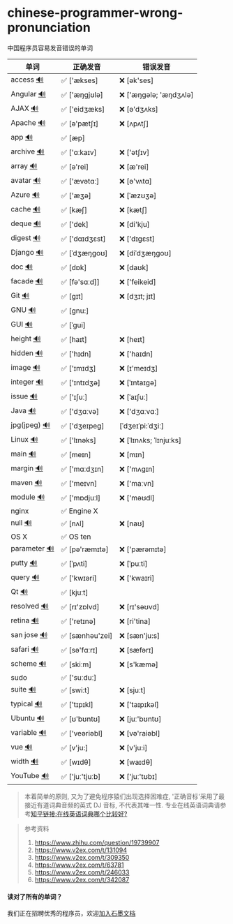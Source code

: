 # chinese-programmer-wrong-pronunciation
中国程序员容易发音错误的单词

| 单词                                                                      | 正确发音          | 错误发音                  |
| ------------------------------------------------------------------------- | ----------------- | ------------------------- |
| access [🔊](http://dict.youdao.com/dictvoice?audio=access&type=1)         | ✅ ['ækses]       | ❌ [ək'ses]               |
| Angular [🔊](http://dict.youdao.com/dictvoice?audio=Angular&type=1)       | ✅ ['æŋgjʊlə]     | ❌ ['æŋɡələ; 'æŋdʒʌlə]    |
| AJAX [🔊](http://dict.youdao.com/dictvoice?audio=AJAX&type=1)             | ✅ ['eidʒæks]     | ❌ [ə'dʒʌks]              |
| Apache [🔊](http://dict.youdao.com/dictvoice?audio=Apache&type=1)         | ✅ [ə'pætʃɪ]      | ❌ [ʌpʌtʃ]                |
| app [🔊](http://dict.youdao.com/dictvoice?audio=app&type=1)               | ✅ [æp]           |                           |
| archive [🔊](http://dict.youdao.com/dictvoice?audio=archive&type=1)       | ✅ ['ɑːkaɪv]      | ❌ ['ətʃɪv]               |
| array [🔊](http://dict.youdao.com/dictvoice?audio=array&type=1)           | ✅ [ə'rei]        | ❌ [æ'rei]                |
| avatar [🔊](http://dict.youdao.com/dictvoice?audio=avatar&type=1)         | ✅ ['ævətɑː]      | ❌ [ə'vʌtɑ]               |
| Azure [🔊](http://dict.youdao.com/dictvoice?audio=azure&type=1)           | ✅ ['æʒə]         | ❌ [ˈæzʊʒə]               |
| cache [🔊](http://dict.youdao.com/dictvoice?audio=cache&type=1)           | ✅ [kæʃ]          | ❌ [kætʃ]                 |
| deque [🔊](http://dict.youdao.com/dictvoice?audio=deque&type=1)           | ✅ ['dek]         | ❌ [di'kju]               |
| digest [🔊](http://dict.youdao.com/dictvoice?audio=digest&type=1)         | ✅ ['dɑɪdʒɛst]    | ❌ ['dɪgɛst]              |
| Django [🔊](http://dict.youdao.com/dictvoice?audio=Django&type=1)         | ✅ [ˈdʒæŋɡoʊ]     | ❌ [diˈdʒæŋɡoʊ]           |
| doc [🔊](http://dict.youdao.com/dictvoice?audio=doc&type=1)               | ✅ [dɒk]          | ❌ [daʊk]                 |
| facade [🔊](http://dict.youdao.com/dictvoice?audio=facade&type=1)         | ✅ [fə'sɑːd]]     | ❌ ['feikeid]             |
| Git [🔊](http://dict.youdao.com/dictvoice?audio=git&type=1)               | ✅ [ɡɪt]          | ❌ [dʒɪt; jɪt]            |
| GNU [🔊](http://dict.youdao.com/dictvoice?audio=GNU&type=1)               | ✅ [gnu:]         |                           |
| GUI [🔊](http://dict.youdao.com/dictvoice?audio=GUI&type=1)               | ✅ [ˈɡui]         |                           |
| height [🔊](http://dict.youdao.com/dictvoice?audio=height&type=1)         | ✅ [haɪt]         | ❌ [heɪt]                 |
| hidden [🔊](http://dict.youdao.com/dictvoice?audio=hidden&type=1)         | ✅ ['hɪdn]        | ❌ ['haɪdn]               |
| image [🔊](http://dict.youdao.com/dictvoice?audio=image&type=1)           | ✅ ['ɪmɪdʒ]       | ❌ [ɪ'meɪdʒ]              |
| integer [🔊](http://dict.youdao.com/dictvoice?audio=integer&type=1)       | ✅ ['ɪntɪdʒə]     | ❌ [ˈɪntaɪgə]             |
| issue [🔊](http://dict.youdao.com/dictvoice?audio=issue&type=1)           | ✅ ['ɪʃuː]        | ❌ [ˈaɪʃuː]               |
| Java [🔊](http://dict.youdao.com/dictvoice?audio=java&type=1)             | ✅ ['dʒɑːvə]      | ❌ ['dʒɑːvɑː]             |
| jpg(jpeg) [🔊](http://dict.youdao.com/dictvoice?audio=JPEG&type=1)        | ✅ ['dʒeɪpeɡ]     | [ˈdʒeɪˈpi:ˈdʒiː]          |
| Linux [🔊](http://dict.youdao.com/dictvoice?audio=linux&type=1)           | ✅ ['lɪnəks]      | ❌ [ˈlɪnʌks; ˈlɪnjuːks]   |
| main [🔊](http://dict.youdao.com/dictvoice?audio=main&type=1)             | ✅ [meɪn]         | ❌ [mɪn]                  |
| margin [🔊](http://dict.youdao.com/dictvoice?audio=margin&type=1)         | ✅ ['mɑːdʒɪn]     | ❌ ['mʌgɪn]               |
| maven [🔊](http://dict.youdao.com/dictvoice?audio=maven&type=1)           | ✅ ['meɪvn]       | ❌ ['maːvn]               |
| module [🔊](http://dict.youdao.com/dictvoice?audio=module&type=1)         | ✅ ['mɒdjuːl]     | ❌ ['məʊdl]               |
| nginx                                                                     | ✅ Engine X       |                           |
| null [🔊](http://dict.youdao.com/dictvoice?audio=null&type=1)             | ✅ [nʌl]          | ❌ [naʊ]                  |
| OS X                                                                      | ✅ OS ten         |                           |
| parameter [🔊](http://dict.youdao.com/dictvoice?audio=parameter&type=1)   | ✅ [pə'ræmɪtə]    | ❌ ['pærəmɪtə]            |
| putty [🔊](http://dict.youdao.com/dictvoice?audio=putty&type=1)           | ✅ [ˈpʌti]        | ❌ [ˈpuːti]               |
| query [🔊](http://dict.youdao.com/dictvoice?audio=query&type=1)           | ✅ ['kwɪəri]      | ❌ ['kwaɪri]              |
| Qt [🔊](http://dict.youdao.com/dictvoice?audio=cute&type=1)               | ✅ [kjuːt]        |                           |
| resolved [🔊](http://dict.youdao.com/dictvoice?audio=resolved&type=1)     | ✅ [rɪ'zɒlvd]     | ❌ [rɪ'səʊvd]             |
| retina [🔊](http://dict.youdao.com/dictvoice?audio=retina&type=1)         | ✅ ['retɪnə]      | ❌ [ri'tina]              |
| san jose [🔊](http://dict.youdao.com/dictvoice?audio=san%20jose&type=1)   | ✅ [sænhəu'zei]   | ❌ [sæn'ju:s]             |
| safari [🔊](http://dict.youdao.com/dictvoice?audio=safari&type=1)         | ✅ [sə'fɑːrɪ]     | ❌ [sæfərɪ]               |
| scheme [🔊](http://dict.youdao.com/dictvoice?audio=scheme&type=1)         | ✅ [skiːm]        | ❌ [s'kæmə]               |
| sudo                                                                      | ✅ ['suːduː]      |                           |
| suite [🔊](http://dict.youdao.com/dictvoice?audio=suite&type=1)           | ✅ [swiːt]        | ❌ [sjuːt]                |
| typical [🔊](http://dict.youdao.com/dictvoice?audio=typical&type=1)       | ✅ ['tɪpɪkl]      | ❌ ['taɪpɪkəl]            |
| Ubuntu [🔊](http://dict.youdao.com/dictvoice?audio=ubuntu&type=1)         | ✅ [ʊ'bʊntʊ]      | ❌ [juː'bʊntʊ]            |
| variable [🔊](http://dict.youdao.com/dictvoice?audio=variable&type=1)     | ✅ ['veəriəbl]    | ❌ [və'raiəbl]            |
| vue [🔊](http://dict.youdao.com/dictvoice?audio=vue&type=1)               | ✅ [v'ju:]        | ❌ [v'ju:i]               |
| width [🔊](http://dict.youdao.com/dictvoice?audio=width&type=1)           | ✅ [wɪdθ]         | ❌ [waɪdθ]                |
| YouTube [🔊](http://dict.youdao.com/dictvoice?audio=youtube&type=1)       | ✅ ['juː'tjuːb]   | ❌ ['juː'tʊbɪ]            |



> 本着简单的原则, 又为了避免程序猿们出现选择困难症, '正确音标'采用了最接近有道词典音频的英式 DJ 音标, 不代表其唯一性.
> 专业在线英语词典请参考[知乎链接:在线英语词典哪个比较好?](https://www.zhihu.com/question/19707759)



> 参考资料
>
> 1. https://www.zhihu.com/question/19739907
> 2. https://www.v2ex.com/t/131094
> 3. https://www.v2ex.com/t/309350
> 4. https://www.v2ex.com/t/63781
> 5. https://www.v2ex.com/t/246033
> 6. https://www.v2ex.com/t/342087


#### 读对了所有的单词？
我们正在招聘优秀的程序员，欢迎[加入石墨文档](https://shimo.im/doc/G3ckHEVF3f4qANHk)

